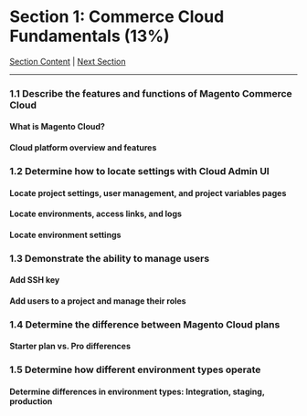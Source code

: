 # Section 1: Commerce Cloud Fundamentals (13%)

[Section Content](./content.md) | [Next Section](./2.md)

-----


### **1.1**  Describe the features and functions of Magento Commerce Cloud

#### **What is Magento Cloud?**

#### **Cloud platform overview and features**

### **1.2**  Determine how to locate settings with Cloud Admin UI

#### **Locate project settings, user management, and project variables pages**

#### **Locate environments, access links, and logs**

#### **Locate environment settings**

### **1.3**  Demonstrate the ability to manage users

#### **Add SSH key**

#### **Add users to a project and manage their roles**

### **1.4**  Determine the difference between Magento Cloud plans

#### **Starter plan vs. Pro differences**

### **1.5**  Determine how different environment types operate

#### **Determine differences in environment types: Integration, staging, production**
